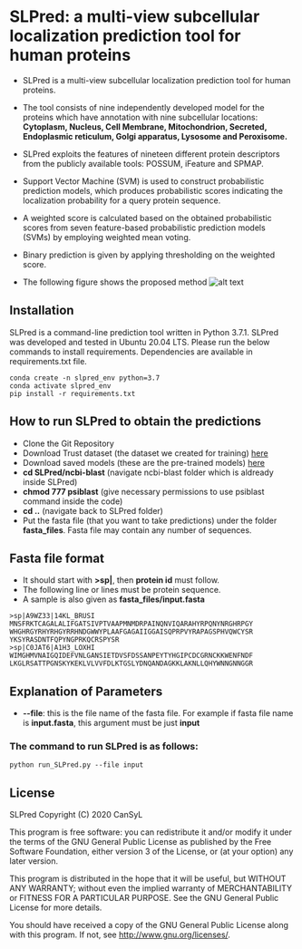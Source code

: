 # SLPred: a multi-view subcellular localization prediction tool for human proteins
* SLPred is a multi-view subcellular localization prediction tool for human proteins.
* The tool consists of nine independently developed model for the proteins which have annotation with nine subcellular locations: **Cytoplasm, Nucleus, Cell Membrane, Mitochondrion, Secreted, Endoplasmic reticulum, Golgi apparatus, Lysosome and Peroxisome.** 
* SLPred exploits the features of nineteen different protein descriptors from the publicly available tools: POSSUM, iFeature and SPMAP.
* Support Vector Machine (SVM) is used to construct probabilistic prediction models, which produces probabilistic scores indicating the localization probability for a query protein sequence. 
* A weighted score is calculated based on the obtained probabilistic scores from seven feature-based probabilistic prediction models (SVMs) by employing weighted mean voting.
* Binary prediction is given by applying thresholding on the weighted score.

* The following figure shows the proposed method
![alt text](https://github.com/gozsari/SLPred/blob/master/images/model_architecture.png)

## Installation

SLPred is a command-line prediction tool written in Python 3.7.1. SLPred was developed and tested in Ubuntu 20.04 LTS. Please run the below commands to install requirements. Dependencies are available in requirements.txt file.

```
conda create -n slpred_env python=3.7
conda activate slpred_env
pip install -r requirements.txt
```

## How to run SLPred to obtain the predictions 

* Clone the Git Repository
* Download Trust dataset (the dataset we created for training) [here](https://drive.google.com/drive/folders/1v2TuTecTUhvL4jqtGlfVPUgEfRihNXnl)
* Download saved models (these are the pre-trained models) [here](https://drive.google.com/drive/folders/1jxAYsln7aJUX8xbLlcq5uaFGg5Q-aGUF)
* **cd SLPred/ncbi-blast** (navigate ncbi-blast folder which is aldready inside SLPred)
* **chmod 777 psiblast** (give necessary permissions to use psiblast command inside the code)
* **cd ..** (navigate back to SLPred folder)
* Put the fasta file (that you want to take predictions) under the folder **fasta_files**. Fasta file may contain any number of sequences. 

## Fasta file format
* It should start with **>sp|**, then **protein id** must follow.
* The following line or lines must be protein sequence.
* A sample is also given as **fasta_files/input.fasta**
```
>sp|A9WZ33|14KL_BRUSI
MNSFRKTCAGALALIFGATSIVPTVAAPMNMDRPAINQNVIQARAHYRPQNYNRGHRPGY
WHGHRGYRHYRHGYRRHNDGWWYPLAAFGAGAIIGGAISQPRPVYRAPAGSPHVQWCYSR
YKSYRASDNTFQPYNGPRKQCRSPYSR
>sp|C0JAT6|A1H3_LOXHI 
WIMGHMVNAIGQIDEFVNLGANSIETDVSFDSSANPEYTYHGIPCDCGRNCKKWENFNDF
LKGLRSATTPGNSKYKEKLVLVVFDLKTGSLYDNQANDAGKKLAKNLLQHYWNNGNNGGR
```
## Explanation of Parameters
* **--file**: this is the file name of the fasta file. For example if fasta file name is **input.fasta**, this argument must be just **input**

### The command to run SLPred is as follows:
```
python run_SLPred.py --file input 
```
## License

SLPred
    Copyright (C) 2020 CanSyL

This program is free software: you can redistribute it and/or modify it under the terms of the GNU General Public License as published by the Free Software Foundation, either version 3 of the License, or (at your option) any later version.

This program is distributed in the hope that it will be useful, but WITHOUT ANY WARRANTY; without even the implied warranty of MERCHANTABILITY or FITNESS FOR A PARTICULAR PURPOSE. See the GNU General Public License for more details.

You should have received a copy of the GNU General Public License along with this program.  If not, see <http://www.gnu.org/licenses/>.

